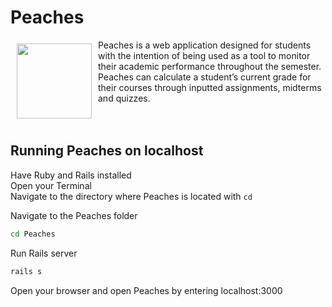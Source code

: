 # Peaches 

<img src="https://i.imgsafe.org/5f18132866.png" align="left" width="120px" hspace="10" vspace="6"/> Peaches is a web application designed for students with the intention of being used as a tool to monitor their academic performance throughout the semester. Peaches can calculate a student’s current grade for their courses through inputted assignments, midterms and quizzes. <br><br><br>


## Running Peaches on localhost
Have Ruby and Rails installed<br>
Open your Terminal<br>
Navigate to the directory where Peaches is located with `cd` <br>

Navigate to the Peaches folder
```bash
cd Peaches
```

Run Rails server
```bash
rails s
```

Open your browser and open Peaches by entering localhost:3000
